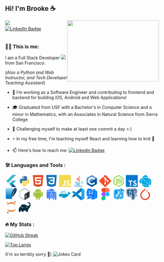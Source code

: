 <head>
  <link rel="stylesheet" href="https://cdn.jsdelivr.net/gh/devicons/devicon@latest/devicon.min.css">
</head>

<div align="justify">
<div id="header">

  <h2>Hi! I'm Brooke ☕</h2>
    <img align="right"src="https://media.giphy.com/media/l0HlNaQ6gWfllcjDO/giphy.gif" width="300" height="200"/>

  <img src="https://media.giphy.com/media/M9gbBd9nbDrOTu1Mqx/giphy.gif" width="100"/>
</div>

<div id="badges">
  <a href="https://www.linkedin.com/in/brooke-richards-swe">
    <img src="https://img.shields.io/badge/LinkedIn-blue?style=for-the-badge&logo=linkedin&logoColor=white" alt="LinkedIn Badge"/>
  </a>
</div>
<img src="https://komarev.com/ghpvc/?username=abrichards10&style=flat-square&color=blue" alt=""/>
</div>

### :woman_technologist: This is me:
I am a Full Stack Developer <img src="https://media.giphy.com/media/WUlplcMpOCEmTGBtBW/giphy.gif" width="30"> from San Francisco.

(_Also a Python and Web Instructor, and Tech Developer Teaching Assistant_)

- :telescope: I’m working as a Software Engineer and contributing to frontend and backend for building iOS, Android and Web Applications!

- 🎓 Graduated from USF with a Bachelor's in Computer Science and a minor in Mathematics, with an Associates in Natural Science from Sierra College

- :seedling: Challenging myself to make at least one commit a day >:)

- :zap: In my free time, I'm teaching myself React and learning how to knit 🧶

- :mailbox: Here's how to reach me: [![Linkedin Badge](https://img.shields.io/badge/-LinkedIn-blue?style=flat&logo=Linkedin&logoColor=white)](https://www.linkedin.com/in/brooke-richards-swe)

### :hammer_and_wrench: Languages and Tools :

<div>
  <img src='https://github.com/devicons/devicon/blob/v2.15.1/icons/flutter/flutter-original.svg' width=40 height=40>
  <img src='https://github.com/devicons/devicon/blob/v2.15.1/icons/python/python-original.svg' width=40 height=40>
  <img src='https://github.com/devicons/devicon/blob/v2.15.1/icons/html5/html5-plain.svg' width=40 height=40>
  <img src='https://github.com/devicons/devicon/blob/v2.15.1/icons/css3/css3-plain.svg' width=40 height=40>
  <img src='https://github.com/devicons/devicon/blob/v2.15.1/icons/javascript/javascript-plain.svg' width=40 height=40>
  <img src='https://github.com/devicons/devicon/blob/v2.15.1/icons/java/java-original.svg' width=40 height=40>
  <img src='https://github.com/devicons/devicon/blob/v2.15.1/icons/c/c-original.svg' width=40 height=40>
  <img src='https://github.com/devicons/devicon/blob/v2.15.1/icons/git/git-original.svg' width=40 height=40>
  <img src='https://github.com/devicons/devicon/blob/v2.15.1/icons/nodejs/nodejs-original.svg' width=40 height=40>
  <img src='https://github.com/devicons/devicon/blob/v2.15.1/icons/typescript/typescript-plain.svg' width=40 height=40>
  <img src='https://github.com/devicons/devicon/blob/v2.15.1/icons/dart/dart-plain.svg' width=40 height=40>
  <img src='https://github.com/devicons/devicon/blob/v2.15.1/icons/sqlite/sqlite-original.svg' width=40 height=40>
  <img src='https://github.com/devicons/devicon/blob/v2.15.1/icons/bash/bash-original.svg' width=40 height=40>
  <img src='https://github.com/devicons/devicon/blob/v2.15.1/icons/android/android-plain.svg' width=40 height=40>
  <img src='https://github.com/devicons/devicon/blob/v2.15.1/icons/androidstudio/androidstudio-plain.svg' width=40 height=40>
  <img src='https://github.com/devicons/devicon/blob/v2.15.1/icons/docker/docker-plain.svg' width=40 height=40>
  <img src='https://github.com/devicons/devicon/blob/v2.15.1/icons/vscode/vscode-original.svg' width=40 height=40>
  <img src='https://github.com/devicons/devicon/blob/v2.15.1/icons/intellij/intellij-plain.svg' width=40 height=40>
  <img src='https://github.com/devicons/devicon/blob/v2.15.1/icons/figma/figma-original.svg' width=40 height=40>
  <img src='https://github.com/devicons/devicon/blob/v2.15.1/icons/xcode/xcode-plain.svg' width=40 height=40>
  <img src='https://github.com/devicons/devicon/blob/v2.15.1/icons/postgresql/postgresql-plain.svg' width=40 height=40>
  <img src='https://github.com/devicons/devicon/blob/v2.15.1/icons/pytorch/pytorch-original.svg' width=40 height=40>
  <img src='https://github.com/devicons/devicon/blob/v2.15.1/icons/jupyter/jupyter-original.svg' width=40 height=40>
  <img src='https://github.com/devicons/devicon/blob/v2.15.1/icons/gradle/gradle-plain.svg' width=40 height=40>
<!--   <img src='' width=40 height=40> -->

</div>

### :fire: My Stats :

[![GitHub Streak](http://github-readme-streak-stats.herokuapp.com?user=abrichards10&theme=dark&background=000000)](https://git.io/streak-stats)

[![Top Langs](https://github-readme-stats.vercel.app/api/top-langs/?username=abrichards10&layout=compact&theme=vision-friendly-dark)](https://github.com/anuraghazra/github-readme-stats)

(I'm so terribly sorry 🫠) 
![Jokes Card](https://readme-jokes.vercel.app/api)

